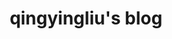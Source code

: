 ---
title: qingyingliu's blog
order: 10
hero:
  title: qingyingliu's blog
  desc: 📖 记录学习文档，写下美好生活
  actions:
    - text: Getting Started
      link: /front-end
features:
  - icon: https://gw.alipayobjects.com/zos/bmw-prod/881dc458-f20b-407b-947a-95104b5ec82b/k79dm8ih_w144_h144.png
    title: 前端技术
    desc: 分享比较流行的前端技术和开源库分析，比如React、SSR等
  - icon: https://gw.alipayobjects.com/zos/bmw-prod/d1ee0c6f-5aed-4a45-a507-339a4bfe076c/k7bjsocq_w144_h144.png
    title: 客户端技术
    desc: 记录 Web 容器的一些常见性能优化点
  - icon: https://gw.alipayobjects.com/zos/bmw-prod/b8570f4d-c1b1-45eb-a1da-abff53159967/kj9t990h_w144_h144.png
    title: 生活
    desc: 生活、工作等相关的内容，随便写写
#   - icon: https://gw.alipayobjects.com/zos/bmw-prod/b3e102cd-5dad-4046-a02a-be33241d1cc7/kj9t8oji_w144_h144.png
#     title: API automatically generated
#     desc: Component API can be automatically generated based on TypeScript type definitions, and components will always be『the same in appearance』
#   - icon: https://gw.alipayobjects.com/zos/bmw-prod/3863e74a-7870-4874-b1e1-00a8cdf47684/kj9t7ww3_w144_h144.png
#     title: Mobile component library development
#     desc: Install the theme package to quickly enable mobile component R&D capabilities, built-in mobile HD rendering solution
#   - icon: https://gw.alipayobjects.com/zos/bmw-prod/f093e060-726e-471c-a53e-e988ed3f560c/kj9t9sk7_w144_h144.png
#     title: Asset dataization capabilities
#     desc: One-line command digitizes component assets, and standardized asset data can be connected with downstream productivity tools
footer: Open-source MIT Licensed | Copyright © 2022-present<br />Powered by self
---